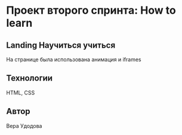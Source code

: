 # Проект второго спринта: How to learn
## Landing Научиться учиться
На странице была использована анимация и iframes
## Технологии
HTML, CSS
## Автор
Вера Удодова
